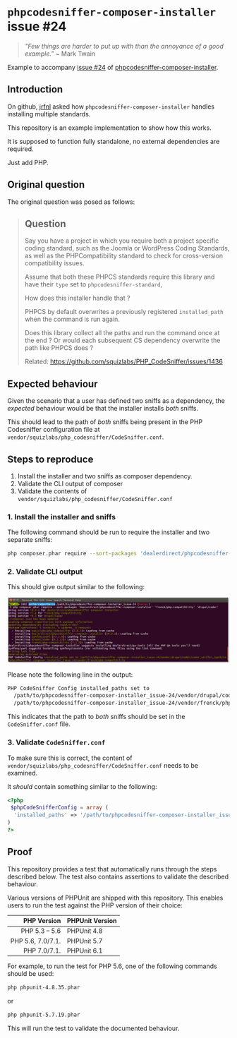 # `phpcodesniffer-composer-installer` issue #24

> _"Few things are harder to put up with than the annoyance of a good example."_
> ~ Mark Twain

Example to accompany [issue #24][1] of [phpcodesniffer-composer-installer][2].

## Introduction

On github, [jrfnl][3] asked how `phpcodesniffer-composer-installer` handles
installing multiple standards.

This repository is an example implementation to show how this works.

It is supposed to function fully standalone, no external dependencies are required.

Just add PHP.

## Original question

The original question was posed as follows:

> ## Question
>
> Say you have a project in which you require both a project specific coding standard, such as the Joomla or WordPress Coding Standards, as well as the PHPCompatibility standard to check for cross-version compatibility issues.
>
> Assume that both these PHPCS standards require this library and have their `type` set to `phpcodesniffer-standard`,
>
> How does this installer handle that ?
>
> PHPCS by default overwrites a previously registered `installed_path` when the command is run again.
>
> Does this library collect all the paths and run the command once at the end ? Or would each subsequent CS dependency overwrite the path like PHPCS does ?
>
> Related: https://github.com/squizlabs/PHP_CodeSniffer/issues/1436
>

## Expected behaviour

Given the scenario that a user has defined two sniffs as a dependency, the
_expected_ behaviour would be that the installer installs _both_ sniffs.

This should lead to the path of _both_ sniffs being present in the PHP Codesniffer
 configuration file at `vendor/squizlabs/php_codesniffer/CodeSniffer.conf`.

## Steps to reproduce

1. Install the installer and two sniffs as composer dependency.
2. Validate the CLI output of composer
3. Validate the contents of `vendor/squizlabs/php_codesniffer/CodeSniffer.conf`

### 1. Install the installer and sniffs

The following command should be run to require the installer and two separate sniffs:

```bash
php composer.phar require --sort-packages 'dealerdirect/phpcodesniffer-composer-installer' 'frenck/php-compatibility' 'drupal/coder'
```

### 2. Validate CLI output

This should give output similar to the following:

![screenshot of CLI output][4]

Please note the following line in the output:

```bash
PHP CodeSniffer Config installed_paths set to
  /path/to/phpcodesniffer-composer-installer_issue-24/vendor/drupal/coder/coder_sniffer,
  /path/to/phpcodesniffer-composer-installer_issue-24/vendor/frenck/php-compatibility
```

This indicates that the path to _both_ sniffs should be set in the `CodeSniffer.conf` file.

### 3. Validate `CodeSniffer.conf`

To make sure this is correct, the content of `vendor/squizlabs/php_codesniffer/CodeSniffer.conf`
needs to be examined.

It _should_ contain something similar to the following:

```php
<?php
 $phpCodeSnifferConfig = array (
  'installed_paths' => '/path/to/phpcodesniffer-composer-installer_issue-24/vendor/drupal/coder/coder_sniffer,/path/to/phpcodesniffer-composer-installer_issue-24/vendor/frenck/php-compatibility',
)
?>
```

## Proof

This repository provides a test that automatically runs through the steps
described below. The test also contains assertions to validate the described
behaviour.

Various versions of PHPUnit are shipped with this repository. This enables users
to run the test against the PHP version of their choice:

| PHP Version       | PHPUnit Version |
| ----------------: | --------------- |
| PHP 5.3 – 5.6     | PHPUnit 4.8     |
| PHP 5.6, 7.0/7.1. | PHPUnit 5.7     |
| PHP 7.0/7.1.      | PHPUnit 6.1     |

For example, to run the test for PHP 5.6, one of the following commands should
be used:

```bash
php phpunit-4.8.35.phar
```

or

```bash
php phpunit-5.7.19.phar
```

This will run the test to validate the documented behaviour.


[1]: https://github.com/DealerDirect/phpcodesniffer-composer-installer/issues/24
[2]: https://github.com/DealerDirect/phpcodesniffer-composer-installer/
[3]: https://github.com/jrfnl
[4]: ./screenshot.png
